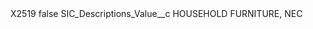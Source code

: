<?xml version="1.0" encoding="UTF-8"?>
<CustomMetadata xmlns="http://soap.sforce.com/2006/04/metadata" xmlns:xsi="http://www.w3.org/2001/XMLSchema-instance" xmlns:xsd="http://www.w3.org/2001/XMLSchema">
    <label>X2519</label>
    <protected>false</protected>
    <values>
        <field>SIC_Descriptions_Value__c</field>
        <value xsi:type="xsd:string">HOUSEHOLD FURNITURE, NEC</value>
    </values>
</CustomMetadata>
